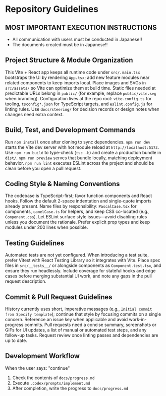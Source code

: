 # Repository Guidelines

## MOST IMPORTANT EXECUTION INSTRUCTIONS
- All communication with users must be conducted in Japanese!!
- The documents created must be in Japanese!!

## Project Structure & Module Organization
This Vite + React app keeps all runtime code under `src/`. `main.tsx` bootstraps the UI by rendering `App.tsx`; add new feature modules near related components to keep imports local. Place images and SVGs in `src/assets/` so Vite can optimize them at build time. Static files needed at predictable URLs belong in `public/` (for example, replace `public/vite.svg` when branding). Configuration lives at the repo root: `vite.config.ts` for tooling, `tsconfig*.json` for TypeScript targets, and `eslint.config.js` for linting rules. Use `docs/steering/` for decision records or design notes when changes need extra context.

## Build, Test, and Development Commands
Run `npm install` once after cloning to sync dependencies. `npm run dev` starts the Vite dev server with hot module reload at `http://localhost:5173`. Use `npm run build` to type-check (`tsc -b`) and create a production bundle in `dist/`. `npm run preview` serves that bundle locally, matching deployment behavior. `npm run lint` executes ESLint across the project and should be clean before you open a pull request.

## Coding Style & Naming Conventions
The codebase is TypeScript-first; favor function components and React hooks. Follow the default 2-space indentation and single-quote imports already present. Name files by responsibility: `PascalCase.tsx` for components, `camelCase.ts` for helpers, and keep CSS co-located (e.g., `Component.css`). Let ESLint surface style issues—avoid disabling rules unless you document the rationale. Prefer explicit prop types and keep modules under 200 lines when possible.

## Testing Guidelines
Automated tests are not yet configured. When introducing a test suite, prefer Vitest with React Testing Library so it integrates with Vite. Place spec files in `src/__tests__/` or alongside components as `Component.test.tsx`, and ensure they run headlessly. Include coverage for stateful hooks and edge cases before merging substantial UI work, and note any gaps in the pull request description.

## Commit & Pull Request Guidelines
History currently uses short, imperative messages (e.g., `Initial commit from Specify template`); continue that style by focusing commits on a single concern. Reference an issue key when applicable and avoid work-in-progress commits. Pull requests need a concise summary, screenshots or GIFs for UI updates, a list of manual or automated test steps, and any follow-up tasks. Request review once linting passes and dependencies are up to date.

## Development Workflow
When the user says: "continue"
1) Check the contents of `docs/progress.md`
2) Execute `.codex/prompts/implement.md`
3) After completion, write the progress to `docs/progress.md`